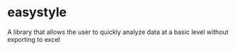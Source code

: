 # easystyle
A library that allows the user to quickly analyze data at a basic level without exporting to excel
